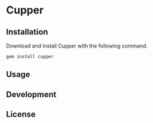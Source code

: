 # Cupper

## Installation

Download and install Cupper with the following command.

```
gem install cupper
```

## Usage

## Development

## License

